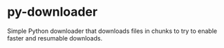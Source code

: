 py-downloader
=============

Simple Python downloader that downloads files in chunks to try to enable faster and resumable downloads.

